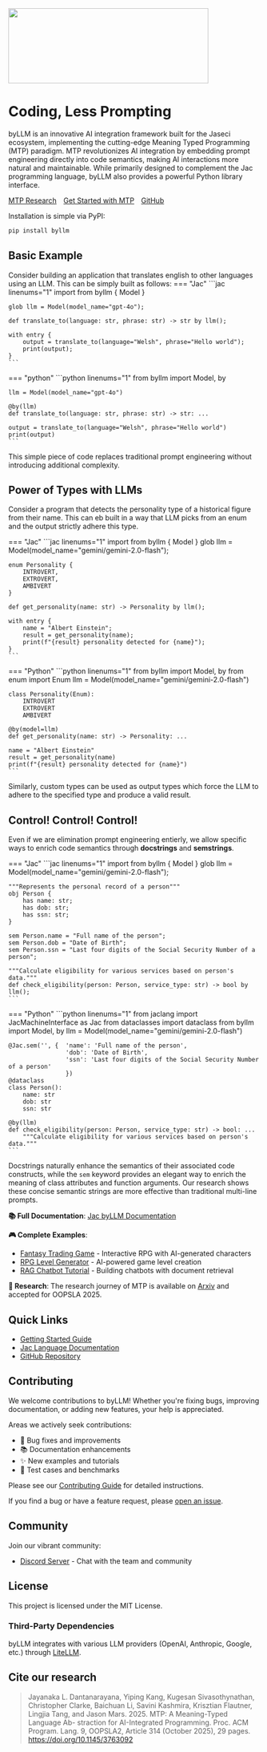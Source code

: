 <div align="left">
    <img src="/assets/byLLM_name_logo.png" height="150" width="400">
</div>

# **Coding, Less Prompting**

<!-- [![PyPI version](https://img.shields.io/pypi/v/byllm.svg)](https://pypi.org/project/byllm/) [![tests](https://github.com/jaseci-labs/jaseci/actions/workflows/test-jaseci.yml/badge.svg?branch=main)](https://github.com/jaseci-labs/jaseci/actions/workflows/test-jaseci.yml) -->

byLLM is an innovative AI integration framework built for the Jaseci ecosystem, implementing the cutting-edge Meaning Typed Programming (MTP) paradigm. MTP revolutionizes AI integration by embedding prompt engineering directly into code semantics, making AI interactions more natural and maintainable. While primarily designed to complement the Jac programming language, byLLM also provides a powerful Python library interface.


<!-- ## What is MTP?

Meaning-Typed Programming (MTP) is a programming paradigm that automates LLM integration through language-level abstractions. MTP extracts semantic meaning from code to automatically generate prompts and handle response conversion, reducing the need for manual prompt engineering. These abstractions enable seamless LLM integration by automatically generating prompts from code semantics, making it easier to build agentic AI applications. Additional research details are available on arxiv.org.

The MTP concept is implemented in Jac-lang through the **byLLM** plugin, which is available as a PyPI package. -->


<div align="left" style="margin-top: 1em;">
    <a href="https://arxiv.org/abs/2405.08965" class="md-button" style="display: inline-block; margin-right: 10px;">MTP Research</a>
    <a href="./quickstart.md" class="md-button" style="display: inline-block; margin-right: 10px;">Get Started with MTP</a>
    <a href="https://github.com/jaseci-labs/jaseci/tree/main/jac-byllm" class="md-button" style="display: inline-block;">GitHub</a>
</div>

<!-- ![](./assets/byLLM_name_logo.png) -->

<!-- **Quick Links:**

- [About byLLM](https://www.jac-lang.org/learn/jac-byllm/with_llm/)
- [Get started](https://www.jac-lang.org/learn/jac-byllm/quickstart/)
- [Usage docs](https://www.jac-lang.org/learn/jac-byllm/usage/)
- [Research Paper](https://arxiv.org/abs/2405.08965) -->


Installation is simple via PyPI:

```bash
pip install byllm
```

## Basic Example

Consider building an application that translates english to other languages using an LLM. This can be simply built as follows:
=== "Jac"
    ```jac linenums="1"
    import from byllm { Model }

    glob llm = Model(model_name="gpt-4o");

    def translate_to(language: str, phrase: str) -> str by llm();

    with entry {
        output = translate_to(language="Welsh", phrase="Hello world");
        print(output);
    }
    ```
=== "python"
    ```python linenums="1"
    from byllm import Model, by

    llm = Model(model_name="gpt-4o")

    @by(llm)
    def translate_to(language: str, phrase: str) -> str: ...

    output = translate_to(language="Welsh", phrase="Hello world")
    print(output)
    ```

This simple piece of code replaces traditional prompt engineering without introducing additional complexity.

## Power of Types with LLMs

Consider a program that detects the personality type of a historical figure from their name. This can eb built in a way that LLM picks from an enum and the output strictly adhere this type.

=== "Jac"
    ```jac linenums="1"
    import from byllm { Model }
    glob llm = Model(model_name="gemini/gemini-2.0-flash");

    enum Personality {
        INTROVERT,
        EXTROVERT,
        AMBIVERT
    }

    def get_personality(name: str) -> Personality by llm();

    with entry {
        name = "Albert Einstein";
        result = get_personality(name);
        print(f"{result} personality detected for {name}");
    }
    ```
=== "Python"
    ```python linenums="1"
    from byllm import Model, by
    from enum import Enum
    llm =  Model(model_name="gemini/gemini-2.0-flash")

    class Personality(Enum):
        INTROVERT
        EXTROVERT
        AMBIVERT

    @by(model=llm)
    def get_personality(name: str) -> Personality: ...

    name = "Albert Einstein"
    result = get_personality(name)
    print(f"{result} personality detected for {name}")
    ```

Similarly, custom types can be used as output types which force the LLM to adhere to the specified type and produce a valid result.

## Control! Control! Control!

Even if we are elimination prompt engineering entierly, we allow specific ways to enrich code semantics through **docstrings** and **semstrings**.

=== "Jac"
    ```jac linenums="1"
    import from byllm { Model }
    glob llm = Model(model_name="gemini/gemini-2.0-flash");

    """Represents the personal record of a person"""
    obj Person {
        has name: str;
        has dob: str;
        has ssn: str;
    }

    sem Person.name = "Full name of the person";
    sem Person.dob = "Date of Birth";
    sem Person.ssn = "Last four digits of the Social Security Number of a person";

    """Calculate eligibility for various services based on person's data."""
    def check_eligibility(person: Person, service_type: str) -> bool by llm();
    ```
=== "Python"
    ```python linenums="1"
    from jaclang import JacMachineInterface as Jac
    from dataclasses import dataclass
    from byllm import Model, by
    llm =  Model(model_name="gemini/gemini-2.0-flash")

    @Jac.sem('', {  'name': 'Full name of the person',
                    'dob': 'Date of Birth',
                    'ssn': 'Last four digits of the Social Security Number of a person'
                    })
    @dataclass
    class Person():
        name: str
        dob: str
        ssn: str

    @by(llm)
    def check_eligibility(person: Person, service_type: str) -> bool: ...
        """Calculate eligibility for various services based on person's data."""
    ```

Docstrings naturally enhance the semantics of their associated code constructs, while the `sem` keyword provides an elegant way to enrich the meaning of class attributes and function arguments. Our research shows these concise semantic strings are more effective than traditional multi-line prompts.

**📚 Full Documentation**: [Jac byLLM Documentation](https://www.jac-lang.org/learn/jac-byllm/with_llm/)

**🎮 Complete Examples**:
- [Fantasy Trading Game](https://www.jac-lang.org/learn/examples/mtp_examples/fantasy_trading_game/) - Interactive RPG with AI-generated characters
- [RPG Level Generator](https://www.jac-lang.org/learn/examples/mtp_examples/rpg_game/) - AI-powered game level creation
- [RAG Chatbot Tutorial](https://www.jac-lang.org/learn/examples/rag_chatbot/Overview/) - Building chatbots with document retrieval

**🔬 Research**: The research journey of MTP is available on [Arxiv](https://arxiv.org/abs/2405.08965) and accepted for OOPSLA 2025.

## Quick Links

- [Getting Started Guide](https://www.jac-lang.org/learn/jac-byllm/quickstart/)
- [Jac Language Documentation](https://www.jac-lang.org/)
- [GitHub Repository](https://github.com/jaseci-labs/jaseci)

## Contributing

We welcome contributions to byLLM! Whether you're fixing bugs, improving documentation, or adding new features, your help is appreciated.

Areas we actively seek contributions:
- 🐛 Bug fixes and improvements
- 📚 Documentation enhancements
- ✨ New examples and tutorials
- 🧪 Test cases and benchmarks

Please see our [Contributing Guide](https://www.jac-lang.org/internals/contrib/) for detailed instructions.

If you find a bug or have a feature request, please [open an issue](https://github.com/jaseci-labs/jaseci/issues/new/choose).

## Community

Join our vibrant community:
- [Discord Server](https://discord.gg/6j3QNdtcN6) - Chat with the team and community

## License

This project is licensed under the MIT License.

### Third-Party Dependencies

byLLM integrates with various LLM providers (OpenAI, Anthropic, Google, etc.) through [LiteLLM](https://litellm.ai/).

## Cite our research


> Jayanaka L. Dantanarayana, Yiping Kang, Kugesan Sivasothynathan, Christopher Clarke, Baichuan Li, Savini
Kashmira, Krisztian Flautner, Lingjia Tang, and Jason Mars. 2025. MTP: A Meaning-Typed Language Ab-
straction for AI-Integrated Programming. Proc. ACM Program. Lang. 9, OOPSLA2, Article 314 (October 2025),
29 pages. https://doi.org/10.1145/3763092
